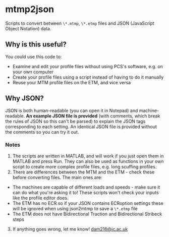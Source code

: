 # mtmp2json
Scripts to convert between `\*.mtmp`, `\*.etmp` files and JSON (JavaScript Object Notation) data.

## Why is this useful?
You could use this code to:
* Examine and edit your profile files without using PCS's software, e.g. on your own computer
* Create your profile files using a script instead of having to do it manually
* Reuse your MTM profile files on the ETM, and vice versa

## Why JSON?
JSON is both human-readable (you can open it in Notepad) and machine-readable. **An example JSON file is provided** (with comments, which break the rules of JSON so this can't be parsed) to explain the JSON tags corresponding to each setting. An identical JSON file is provided without the comments so you can try it out.

### Notes
1. The scripts are written in MATLAB, and will work if you just open them in MATLAB and press Run. They can also be used as functions in your own script to create more complex profile files, e.g. long scuffing profiles.
2. There are differences between the MTM and the ETM - check these before converting files. The main ones are:
  * The machines are capable of different loads and speeds - make sure it can do what you're asking it to! These scripts won't check your inputs like the profile editor does.
  * The ETM has no ECR so if your JSON contains ECRoption settings these will be ignored when using json2mtmp to save a `\*.etmp` file
  * The ETM does not have Bidirectional Traction and Bidirectional Stribeck steps
3. If anything goes wrong, let me know! dam216@ic.ac.uk
